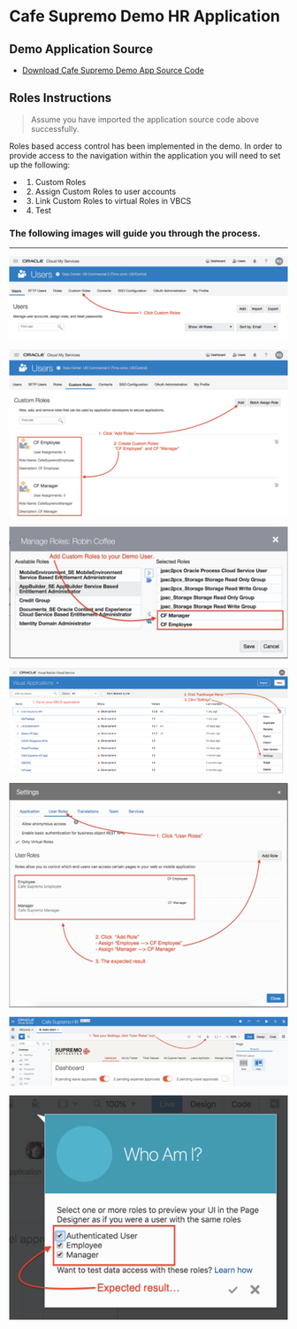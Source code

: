 # Cafe Supremo Demo HR Application

## Demo Application Source
+ [Download Cafe Supremo Demo App Source Code](resources/materials/Cafe-Supremo-HR.zip)

## Roles Instructions

> Assume you have imported the application source code above successfully.

Roles based access control has been implemented in the demo. In order to provide access to the navigation within the application you will need to set up the following:

+ 1. Custom Roles
+ 2. Assign Custom Roles to user accounts
+ 3. Link Custom Roles to virtual Roles in VBCS
+ 4. Test

### The following images will guide you through the process.
----

![](resources/images/Roles-1.png)

![](resources/images/Roles-2.png)

![](resources/images/Roles-3.png)

![](resources/images/Roles-4.png)

![](resources/images/Roles-5.png)

![](resources/images/Roles-6.png)

![](resources/images/Roles-7.png)

